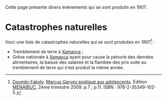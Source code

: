 <!-- TITLE: 1907 -->
<!-- SUBTITLE: Événements passés en 1907 -->

Cette page présente divers événements qui se sont produits en *1907*.

# Catastrophes naturelles
Voici une liste de catastrophes naturelles qui se sont produites en *1907*[^1] :
* Tremblement de terre à [Xamayca](/geographie/ile/caraibes/midi/xamayca) ;
* Grêve nationale à [Xamayca](/geographie/ile/caraibes/midi/xamayca) ayant pour cause la pénurie des denrées alimentaires, la baisse des salaires et la flambée des prix suite au tremblement de terre qui s'est produit la même année.


[^1]: [Doumbi-Fakoly](/personnalite/homme/guerrier/afrique/nord-ouest/empire/mali/fakoli-manden). [Marcus Garvey expliqué aux adolescents](/ouvrage/documentaire/marcus-garvey-explique-aux-adolescents). Édition [MENAIBUC](/organisme/editeur/menaibuc), 2ème trimestre 2009. p.7 ; p.11. ISBN : 978-2-35349-102-5.